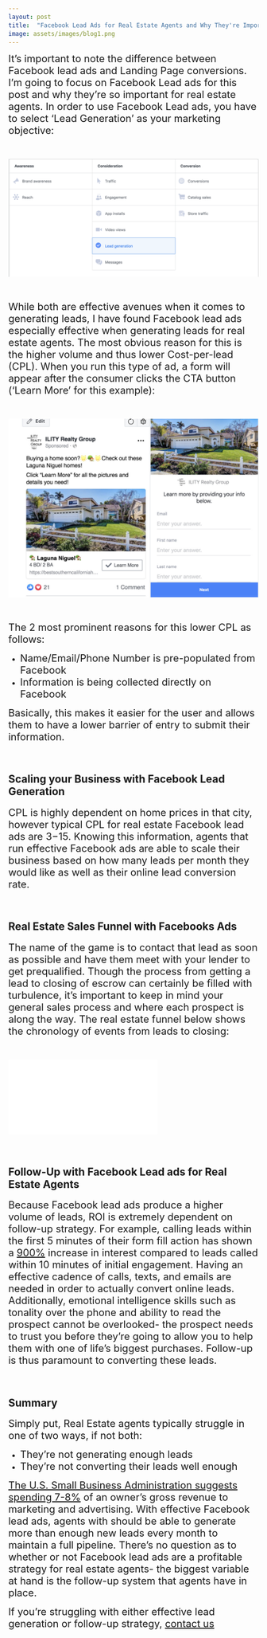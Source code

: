 ```yaml
---
layout: post
title:  "Facebook Lead Ads for Real Estate Agents and Why They're Important"
image: assets/images/blog1.png
---
```



 <span style="font-size:20px; padding-bottom: 20px; padding-top: 20px"> It’s important to note the difference between Facebook lead ads and Landing Page conversions. I’m going to focus on Facebook Lead ads for this post and why they’re so important for real estate agents. In order to use Facebook Lead ads, you have to select ‘Lead Generation’ as your marketing objective:</span>

<span style="padding: 300px">
</span>

![](/assets/images/photo1.png)

<span style="padding: 300px">
</span>




<span style="font-size:20px; padding-bottom: 20px; padding-top: 20px">While both are effective avenues when it comes to generating leads, I have found Facebook lead ads especially effective when generating leads for real estate agents. The most obvious reason for this is the higher volume and thus lower Cost-per-lead (CPL). When you run this type of ad, a form will appear after the consumer clicks the CTA button (‘Learn More’ for this example):</span>

<span style="padding: 300px">
</span>

![](/assets/images/photo2.jpg)

<span style="padding: 300px">
</span>



<span style="font-size:20px; padding-bottom: 20px; padding-top: 20px">The 2 most prominent reasons for this lower CPL as follows:</span>

* <span style="font-size:20px; padding-bottom: 20px; padding-top: 20px">Name/Email/Phone Number is pre-populated from Facebook</span>
* <span style="font-size:20px; padding-bottom: 20px; padding-top: 20px">Information is being collected directly on Facebook</span>

<span style="font-size:20px; padding-bottom: 20px; padding-top: 20px">Basically, this makes it easier for the user and allows them to have a lower barrier of entry to submit their information.</span>

<span style="padding: 300px">
</span>

## Scaling your Business with Facebook Lead Generation

<span style="font-size:20px; padding-bottom: 20px; padding-top: 20px">CPL is highly dependent on home prices in that city, however typical CPL for real estate Facebook lead ads are $3-$15. Knowing this information, agents that run effective Facebook ads are able to scale their business based on how many leads per month they would like as well as their online lead conversion rate.</span>

<span style="padding: 300px">
</span>

## Real Estate Sales Funnel with Facebooks Ads

<span style="font-size:20px; padding-bottom: 20px; padding-top: 20px">The name of the game is to contact that lead as soon as possible and have them meet with your lender to get prequalified. Though the process from getting a lead to closing of escrow can certainly be filled with turbulence, it’s important to keep in mind your general sales process and where each prospect is along the way. The real estate funnel below shows the chronology of events from leads to closing:</span>

<span style="padding: 300px">
</span>

![](/assets/images/photo3.pdf)

<span style="padding: 300px">
</span>



## Follow-Up with Facebook Lead ads for Real Estate Agents

<span style="font-size:20px; padding-bottom: 20px; padding-top: 20px">Because Facebook lead ads produce a higher volume of leads, ROI is extremely dependent on follow-up strategy. For example, calling leads within the first 5 minutes of their form fill action has shown a [900%](https://www.xant.ai/blog/lead-response-management-infographic/) increase in interest compared to leads called within 10 minutes of initial engagement. Having an effective cadence of calls, texts, and emails are needed in order to actually convert online leads. Additionally, emotional intelligence skills such as tonality over the phone and ability to read the prospect cannot be overlooked- the prospect needs to trust you before they’re going to allow you to help them with one of life’s biggest purchases. Follow-up is thus paramount to converting these leads.</span>

<span style="padding: 300px">
</span>

## Summary

<span style="font-size:20px; padding-bottom: 20px; padding-top: 20px">Simply put, Real Estate agents typically struggle in one of two ways, if not both:</span>

* <span style="font-size:20px; padding-bottom: 20px; padding-top: 20px">They’re not generating enough leads</span>
* <span style="font-size:20px; padding-bottom: 20px; padding-top: 20px">They’re not converting their leads well enough</span>

<span style="font-size:20px; padding-bottom: 20px; padding-top: 20px">[The U.S. Small Business Administration suggests spending 7-8%](https://smallbusiness.chron.com/percentage-gross-revenue-should-used-marketing-advertising-55928.html) of an owner’s gross revenue to marketing and advertising. With effective Facebook lead ads, agents with should be able to generate more than enough new leads every month to maintain a full pipeline. There’s no question as to whether or not Facebook lead ads are a profitable strategy for real estate agents- the biggest variable at hand is the follow-up system that agents have in place.</span>

<span style="font-size:20px; padding-bottom: 20px; padding-top: 20px">If you’re struggling with either effective lead generation or follow-up strategy, [contact us](/contact.html)</span>
